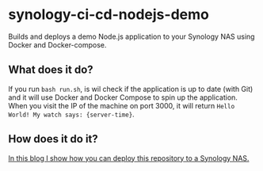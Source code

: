 # synology-ci-cd-nodejs-demo
Builds and deploys a demo Node.js application to your Synology NAS using Docker and Docker-compose.

## What does it do?
If you run `bash run.sh`, is wil check if the application is up to date (with Git) and it will use 
Docker and Docker Compose to spin up the application. When you visit the IP of the machine on 
port 3000, it will return `Hello World! My watch says: {server-time}`.

## How does it do it?
<a href="https://keestalkstech.com/2019/11/docker-on-synology-from-git-to-running-container-the-easy-way/">In this blog I show how you can deploy this repository to a Synology NAS.</a>
